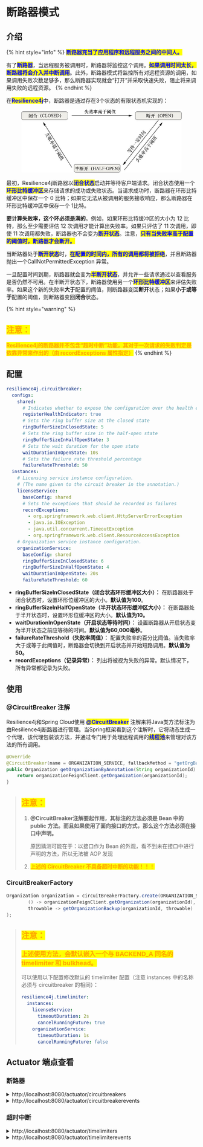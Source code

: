 # 断路器模式

## **介绍**

{% hint style="info" %}
<mark style="color:blue;">**断路器充当了应用程序和远程服务之间的中间人。**</mark>

有了<mark style="color:blue;">**断路器**</mark>，当远程服务被调用时，断路器将监控这个调用。<mark style="color:blue;">**如果调用时间太长，断路器将会介入并中断调用**</mark>。此外，断路器模式将监控所有对远程资源的调用，如果调用失败次数足够多，那么断路器实现就会“打开”并采取快速失败，阻止将来调用失败的远程资源。
{% endhint %}

在<mark style="color:blue;">**Resilience4j**</mark>中，断路器是通过存在3个状态的有限状态机实现的：

<figure><img src="../../../../.gitbook/assets/epub_44258183_95.jpg" alt=""><figcaption></figcaption></figure>

最初，Resilience4j断路器以<mark style="color:blue;">**闭合状态**</mark>启动并等待客户端请求。闭合状态使用一个<mark style="color:blue;">**环形比特缓冲区**</mark>来存储请求的成功或失败状态。当请求成功时，断路器在环形比特缓冲区中保存一个 0 比特；如果它无法从被调用的服务接收响应，那么断路器在环形比特缓冲区中保存一个 1比特。

**要计算失败率，这个环必须是满的**。例如，如果环形比特缓冲区的大小为 12 比特，那么至少需要评估 12 次调用才能计算出失败率。如果只评估了 11 次调用，即使 11 次调用都失败，断路器也不会变为<mark style="color:blue;">**断开状态**</mark>。注意，<mark style="color:blue;">**只有当失败率高于配置的阈值时，断路器才会断开。**</mark>

当断路器处于<mark style="color:blue;">**断开状态**</mark>时，<mark style="color:blue;">**在配置的时间内，所有的调用都将被拒绝**</mark>，并且断路器抛出一个CallNotPermittedException 异常。

一旦配置时间到期，断路器就会变为<mark style="color:blue;">**半断开状态**</mark>，并允许一些请求通过以查看服务是否仍然不可用。在半断开状态下，断路器使用另一个<mark style="color:blue;">**环形比特缓冲区**</mark>来评估失败率。如果这个新的失败率**大于**配置的阈值，则断路器变回**断开**状态；如果**小于或等于**配置的阈值，则断路器变回**闭合**状态。

{% hint style="warning" %}
## <mark style="color:orange;">注意：</mark>

<mark style="color:orange;">**Resilience4j的断路器并不包含“超时中断”功能，其对于一次请求的失败判定是依靠异常来作出的（由 recordExceptions 属性指定）**</mark>
{% endhint %}

## 配置

```yaml
resilience4j.circuitbreaker:
  configs:
    shared:
      # Indicates whether to expose the configuration over the health endpoint
      registerHealthIndicator: true
      # Sets the ring buffer size at the closed state
      ringBufferSizeInClosedState: 5
      # Sets the ring buffer size in the half-open state
      ringBufferSizeInHalfOpenState: 3
      # Sets the wait duration for the open state
      waitDurationInOpenState: 10s
      # Sets the failure rate threshold percentage
      failureRateThreshold: 50
  instances:
    # Licensing service instance configuration.
    # (The name given to the circuit breaker in the annotation.)
    licenseService:
      baseConfig: shared
      # Sets the exceptions that should be recorded as failures
      recordExceptions:
        - org.springframework.web.client.HttpServerErrorException
        - java.io.IOException
        - java.util.concurrent.TimeoutException
        - org.springframework.web.client.ResourceAccessException
    # Organization service instance configuration.
    organizationService:
      baseConfig: shared
      ringBufferSizeInClosedState: 6
      ringBufferSizeInHalfOpenState: 4
      waitDurationInOpenState: 20s
      failureRateThreshold: 60
```

* **ringBufferSizeInClosedState（闭合状态环形缓冲区大小）：** 在断路器处于闭合状态时，设置环形位缓冲区的大小。**默认值为100**。
* **ringBufferSizeInHalfOpenState（半开状态环形缓冲区大小）：** 在断路器处于半开状态时，设置环形位缓冲区的大小。**默认值为10。**
* **waitDurationInOpenState（开启状态等待时间）：** 设置断路器从开启状态变为半开状态之前应等待的时间。**默认值为60,000毫秒**。
* **failureRateThreshold（失败率阈值）：** 配置失败率的百分比阈值。当失败率大于或等于此阈值时，断路器会切换到开启状态并开始短路调用。**默认值为50。**
* **recordExceptions（记录异常）：** 列出将被视为失败的异常。默认情况下，所有异常都记录为失败。

## 使用

### @CircuitBreaker 注解

Resilience4j和Spring Cloud使用 <mark style="color:blue;">**@CircuitBreaker**</mark> 注解来将Java类方法标注为由Resilience4j断路器进行管理。当Spring框架看到这个注解时，它将动态生成一个代理，该代理包装该方法，并通过专门用于处理远程调用的<mark style="color:blue;">**线程池**</mark>来管理对该方法的所有调用。

```java
@Override
@CircuitBreaker(name = ORGANIZATION_SERVICE, fallbackMethod = "getOrgBackup")
public Organization getOrganizationByAnnotation(String organizationId) {
    return organizationFeignClient.getOrganization(organizationId);
}
```

> ## <mark style="color:orange;">注意：</mark>
>
> 1.  **@CircuitBreaker注解要起作用，其标注的方法必须是 Bean 中的 public 方法。而且如果使用了面向接口的方式，那么这个方法必须在接口中声明。**
>
>     原因猜测可能在于：以接口作为 Bean 的外观，看不到未在接口中进行声明的方法，所以无法被 AOP 发现
> 2. <mark style="color:orange;">**上述的 CircuitBreaker 不具备超时中断的功能！！！**</mark>

### CircuitBreakerFactory

```java
Organization organization = circuitBreakerFactory.create(ORGANIZATION_SERVICE).run(
        () -> organizationFeignClient.getOrganization(organizationId),
        throwable -> getOrganizationBackup(organizationId, throwable)
);
```

> ## <mark style="color:orange;">注意：</mark>
>
> ### <mark style="color:orange;">上述使用方法，会默认嵌入一个与 BACKEND\_A 同名的 timelimiter 和 bulkhead。</mark>
>
> 可以使用以下配置修改默认的 timelimiter 配置（注意 instances 中的名称必须与 circuitbreaker 的相同）：
>
> ```yaml
> resilience4j.timelimiter:
>   instances:
>     licenseService:
>       timeoutDuration: 2s
>       cancelRunningFuture: true
>     organizationService:
>       timeoutDuration: 1s
>       cancelRunningFuture: false
> ```

## Actuator 端点查看

### 断路器

<details>

<summary>http://localhost:8080/actuator/circuitbreakers</summary>

```json
{
    "circuitBreakers": [
        "licenseService",
        "organizationService"
    ]
}
```

</details>

<details>

<summary>http://localhost:8080/actuator/circuitbreakerevents</summary>

```json
{
    "circuitBreakerEvents": [
        {
            "circuitBreakerName": "organizationService",
            "type": "ERROR",
            "creationTime": "2023-12-10T14:53:50.837402+08:00[Asia/Shanghai]",
            "errorMessage": "java.util.concurrent.TimeoutException: TimeLimiter 'organizationService' recorded a timeout exception.",
            "durationInMs": 1012,
            "stateTransition": null
        }
    ]
}
```

</details>

### 超时中断

<details>

<summary>http://localhost:8080/actuator/timelimiters</summary>

```json
{
    "timeLimiters": [
        "licenseService",
        "organizationService"
    ]
}
```

</details>

<details>

<summary>http://localhost:8080/actuator/timelimiterevents</summary>

```json
{
    "timeLimiterEvents": [
        {
            "timeLimiterName": "organizationService",
            "type": "TIMEOUT",
            "creationTime": "2023-12-10T15:33:45.024739+08:00[Asia/Shanghai]"
        }
    ]
}
```

</details>
